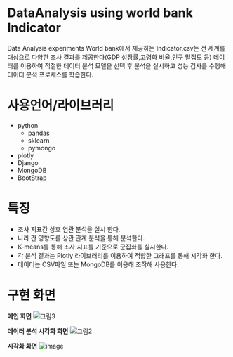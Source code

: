 # DataAnalysis using world bank Indicator
Data Analysis experiments 
World bank에서 제공하는 Indicator.csv는 전 세계를 대상으로 다양한 조사 결과를 제공한다(GDP 성장률,고령화 비율,인구 밀집도 등)
데이터를 이용하여 적절한 데이터 분석 모델을 선택 후 분석을 실시하고 성능 검사를 수행해 데이터 분석 프로세스를 학습한다.

# 사용언어/라이브러리
- python
  - pandas
  - sklearn
  - pymongo
- plotly
- Django
- MongoDB
- BootStrap

# 특징
 - 조사 지표간 상호 연관 분석을 실시 한다.
 - 나라 간 영향도를 상관 관계 분석을 통해 분석한다.
 - K-means를 통해 조사 지표를 기준으로 군집화를 실시한다.
 - 각 분석 결과는 Plotly 라이브러리를 이용하여 적합한 그래프를 통해 시각화 한다.
 - 데이터는 CSV파일 또는 MongoDB를 이용해 조작해 사용한다.
 
 # 구현 화면
 __메인 화면__
![그림3](https://user-images.githubusercontent.com/37431938/72978521-f5f80c80-3e19-11ea-9029-0346c227e54f.png)


__데이터 분석 시각화 화면__
![그림2](https://user-images.githubusercontent.com/37431938/72978514-f1cbef00-3e19-11ea-9698-e03186653220.png)


__시각화 화면__
![image](https://user-images.githubusercontent.com/37431938/72978716-4ec7a500-3e1a-11ea-9728-47e35ef047fa.png)





